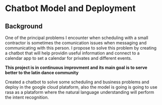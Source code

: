 # Chatbot Model and Deployment
##  Background
One of the principal problems I encounter when scheduling with a small contractor is sometimes the comunication issues when messaging and communicating with this person. I propose to solve this problem by creating a chatbot that will help providin useful information and connect to a calendar app to set a calendar for privates and different events. 

**This project is in continuous improvment and its main goal is to serve better to the latin dance community**

Created a chatbot to solve some scheduling and business problems and deploy in the google cloud plataform,
also the model is going is going to use rasa as a plataform where the natural language understanding will perform the intent recognition. 

